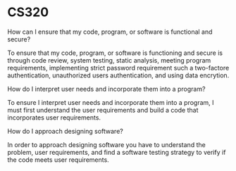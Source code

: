 # CS320

How can I ensure that my code, program, or software is functional and secure?

To ensure that my code, program, or software is functioning and secure is through   code review, system testing, static analysis, meeting program requirements, implementing strict password requirement such a two-factore authentication, unauthorized users authentication, and using data encrytion.

How do I interpret user needs and incorporate them into a program?

To ensure I interpret user needs and incorporate them into a program, I must first understand the user requirements and build a code that incorporates user requirements.

How do I approach designing software?

In order to approach designing software you have to understand the problem, user requirements, and find a software testing strategy to verify if the code meets user requirements.
